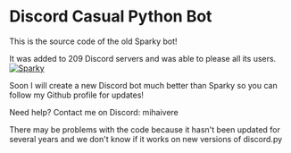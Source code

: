 # Discord Casual Python Bot

This is the source code of the old Sparky bot!

It was added to 209 Discord servers and was able to please all its users.
<a href="https://top.gg/bot/752202732902940783">
    <img src="https://top.gg/api/widget/752202732902940783.svg" alt="Sparky" />
</a>

Soon I will create a new Discord bot much better than Sparky so you can follow my Github profile for updates!


Need help? Contact me on Discord: mihaivere

There may be problems with the code because it hasn't been updated for several years and we don't know if it works on new versions of discord.py
